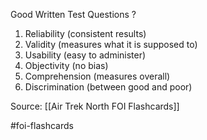 Good Written Test Questions
?
1. Reliability (consistent results)
2. Validity (measures what it is supposed to)
3. Usability (easy to administer)
4. Objectivity (no bias)
5. Comprehension (measures overall)
6. Discrimination (between good and poor)
<!--SR:!2022-09-28,1,230-->

Source: [[Air Trek North FOI Flashcards]]

#foi-flashcards